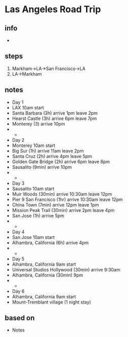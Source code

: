 # Las Angeles Road Trip  

## info  
* 

## steps  
1. Markham->LA->San Francisco->LA
2. LA->Markham

## notes  
*  Day 1
*  LAX 10am start
*  Santa Barbara (3h) arrive 1pm leave 2pm
*  Hearst Castle (3h) arrive 6pm leave 7pm
*  Monterey (3) arrive 10pm
*  *
*  Day 2
*  Monterey 10am start
*  Big Sur (1h) arrive 11am leave 2pm
*  Santa Cruz (2h) arrive 4pm leave 5pm
*  Golden Gate Bridge (2h) arrive 6pm leave 8pm
*  Sausalito (9min) arrive 10pm
*  *
*  Day 3
*  Sausalito 10am start
*  Muir Woods (30min) arrive 10:30am leave 12pm
*  Pier 9 San Francisco (1hr) arrive 10:30am leave 12pm
*  China Town (7min) arrive 12pm leave 1pm
*  Mission Peak Trail (30min) arrive 2pm leave 4pm
*  San Jose (1h) arrive 5pm
*  *
*  Day 4
*  San Jose 10am start
*  Alhambra, California (6h) arrive 4pm
*  *
*  Day 5
*  Alhambra, California 9am start
*  Universal Studios Hollywood (30min) arrive 9:30am
*  Alhambra, California (30min) 9pm
*  *
*  Day 6
*  Alhambra, California 9am start
*  Mount-Tremblant village (1 night stay)

## based on  
*  Notes

